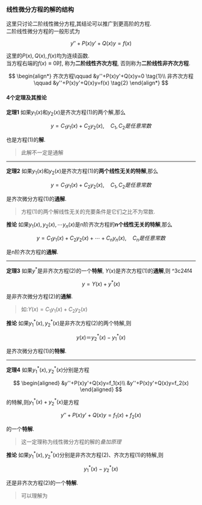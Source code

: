 ### 线性微分方程的解的结构

这里只讨论二阶线性微分方程,其结论可以推广到更高阶的方程. <BR>
二阶线性微分方程的一般形式为

$$
y''+P(x)y'+Q(x)y=f(x)
$$

这里的$P(x), Q(x), f(x)$均为连续函数. <BR>
当方程右端的$f(x)\equiv 0$时, 称为**二阶线性齐次方程**, 否则称为**二阶线性非齐次方程**.

$$
\begin{align*}
	齐次方程\qquad &y''+P(x)y'+Q(x)y=0 \tag{1}\\
	非齐次方程\qquad &y''+P(x)y'+Q(x)y=f(x) \tag{2}
\end{align*}
$$

#### 4个定理及其推论

**定理1** 如果$y_1(x)$和$y_2(x)$是齐次方程(1)的两个解,那么

$$
y=C_1y_1(x)+C_2y_2(x), \quad C_1, C_2是任意常数
$$

也是方程(1)的**解**.

> 此解不一定是通解

---

**定理2** 如果$y_1(x)$和$y_2(x)$是齐次方程(1)的**两个线性无关的特解**,那么

$$
y=C_1y_1(x)+C_2y_2(x), \quad C_1, C_2是任意常数
$$

是齐次微分方程(1)的**通解**.

> 方程(1)的两个解线性无关的充要条件是它们之比不为常数.

**推论** 如果$y_1(x),y_2(x), \cdots y_n(x)$是n阶齐次方程的**n个线性无关的特解**,那么

$$
y=C_1y_1(x)+C_2y_2(x)+ \cdots + C_ny_n(x), \quad C_n是任意常数
$$

是n阶齐次方程的**通解**.

---

**定理3** 如果$y^*$是非齐次方程(2)的一个**特解**, $Y(x)$是齐次方程(1)的**通解**,则 ^3c24f4

$$
y=Y(x)+y^*(x)
$$

是非齐次微分方程(2)的**通解**.

> 如:$Y(x)= C_1y_1(x)+C_2y_2(x)$

**推论** 如果$y_1^*(x),y_2^*(x)$是非齐次方程(2)的两个特解,则

$$
y(x)＝y_2^{*}(x)-y_1^*(x)
$$

是齐次微分方程(1)的**特解**.

---

**定理4** 如果$y_1^*(x),y_2^*(x)$分别是方程

$$
\begin{aligned}
	&y''+P(x)y'+Q(x)y=f_1(x)\\
	&y''+P(x)y'+Q(x)y=f_2(x)
\end{aligned}
$$

的特解,则$y_1^*(x)+y_2^*(x)$是方程

$$
y''+P(x)y'+Q(x)y=f_1(x)+f_2(x)
$$

的一个**特解**.

> 这一定理称为线性微分方程的解的<i>叠加原理</i>

**推论** 如果$y_1^*(x),y_2^*(x)$分别是非齐次方程(2)、齐次方程(1)的特解,则

$$
y_1^*(x) - y_2^*(x)
$$

还是非齐次方程(2)的一个**特解**.

> 可以理解为
